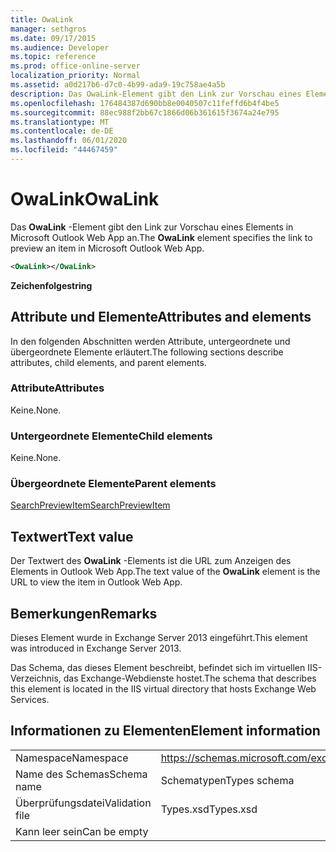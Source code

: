 ```yaml
---
title: OwaLink
manager: sethgros
ms.date: 09/17/2015
ms.audience: Developer
ms.topic: reference
ms.prod: office-online-server
localization_priority: Normal
ms.assetid: a0d217b6-d7c0-4b99-ada9-19c758ae4a5b
description: Das OwaLink-Element gibt den Link zur Vorschau eines Elements in Microsoft Outlook Web App an.
ms.openlocfilehash: 176484387d690bb8e0040507c11feffd6b4f4be5
ms.sourcegitcommit: 88ec988f2bb67c1866d06b361615f3674a24e795
ms.translationtype: MT
ms.contentlocale: de-DE
ms.lasthandoff: 06/01/2020
ms.locfileid: "44467459"
---
```

# <a name="owalink"></a><span data-ttu-id="c5530-103">OwaLink</span><span class="sxs-lookup"><span data-stu-id="c5530-103">OwaLink</span></span>

<span data-ttu-id="c5530-104">Das **OwaLink** -Element gibt den Link zur Vorschau eines Elements in Microsoft Outlook Web App an.</span><span class="sxs-lookup"><span data-stu-id="c5530-104">The **OwaLink** element specifies the link to preview an item in Microsoft Outlook Web App.</span></span> 
  
```XML
<OwaLink></OwaLink>
```

 <span data-ttu-id="c5530-105">**Zeichenfolge**</span><span class="sxs-lookup"><span data-stu-id="c5530-105">**string**</span></span>
## <a name="attributes-and-elements"></a><span data-ttu-id="c5530-106">Attribute und Elemente</span><span class="sxs-lookup"><span data-stu-id="c5530-106">Attributes and elements</span></span>

<span data-ttu-id="c5530-107">In den folgenden Abschnitten werden Attribute, untergeordnete und übergeordnete Elemente erläutert.</span><span class="sxs-lookup"><span data-stu-id="c5530-107">The following sections describe attributes, child elements, and parent elements.</span></span>
  
### <a name="attributes"></a><span data-ttu-id="c5530-108">Attribute</span><span class="sxs-lookup"><span data-stu-id="c5530-108">Attributes</span></span>

<span data-ttu-id="c5530-109">Keine.</span><span class="sxs-lookup"><span data-stu-id="c5530-109">None.</span></span>
  
### <a name="child-elements"></a><span data-ttu-id="c5530-110">Untergeordnete Elemente</span><span class="sxs-lookup"><span data-stu-id="c5530-110">Child elements</span></span>

<span data-ttu-id="c5530-111">Keine.</span><span class="sxs-lookup"><span data-stu-id="c5530-111">None.</span></span>
  
### <a name="parent-elements"></a><span data-ttu-id="c5530-112">Übergeordnete Elemente</span><span class="sxs-lookup"><span data-stu-id="c5530-112">Parent elements</span></span>

[<span data-ttu-id="c5530-113">SearchPreviewItem</span><span class="sxs-lookup"><span data-stu-id="c5530-113">SearchPreviewItem</span></span>](searchpreviewitem.md)
  
## <a name="text-value"></a><span data-ttu-id="c5530-114">Textwert</span><span class="sxs-lookup"><span data-stu-id="c5530-114">Text value</span></span>

<span data-ttu-id="c5530-115">Der Textwert des **OwaLink** -Elements ist die URL zum Anzeigen des Elements in Outlook Web App.</span><span class="sxs-lookup"><span data-stu-id="c5530-115">The text value of the **OwaLink** element is the URL to view the item in Outlook Web App.</span></span> 
  
## <a name="remarks"></a><span data-ttu-id="c5530-116">Bemerkungen</span><span class="sxs-lookup"><span data-stu-id="c5530-116">Remarks</span></span>

<span data-ttu-id="c5530-117">Dieses Element wurde in Exchange Server 2013 eingeführt.</span><span class="sxs-lookup"><span data-stu-id="c5530-117">This element was introduced in Exchange Server 2013.</span></span>
  
<span data-ttu-id="c5530-118">Das Schema, das dieses Element beschreibt, befindet sich im virtuellen IIS-Verzeichnis, das Exchange-Webdienste hostet.</span><span class="sxs-lookup"><span data-stu-id="c5530-118">The schema that describes this element is located in the IIS virtual directory that hosts Exchange Web Services.</span></span>
  
## <a name="element-information"></a><span data-ttu-id="c5530-119">Informationen zu Elementen</span><span class="sxs-lookup"><span data-stu-id="c5530-119">Element information</span></span>

|||
|:-----|:-----|
|<span data-ttu-id="c5530-120">Namespace</span><span class="sxs-lookup"><span data-stu-id="c5530-120">Namespace</span></span>  <br/> |https://schemas.microsoft.com/exchange/services/2006/types  <br/> |
|<span data-ttu-id="c5530-121">Name des Schemas</span><span class="sxs-lookup"><span data-stu-id="c5530-121">Schema name</span></span>  <br/> |<span data-ttu-id="c5530-122">Schematypen</span><span class="sxs-lookup"><span data-stu-id="c5530-122">Types schema</span></span>  <br/> |
|<span data-ttu-id="c5530-123">Überprüfungsdatei</span><span class="sxs-lookup"><span data-stu-id="c5530-123">Validation file</span></span>  <br/> |<span data-ttu-id="c5530-124">Types.xsd</span><span class="sxs-lookup"><span data-stu-id="c5530-124">Types.xsd</span></span>  <br/> |
|<span data-ttu-id="c5530-125">Kann leer sein</span><span class="sxs-lookup"><span data-stu-id="c5530-125">Can be empty</span></span>  <br/> ||
   

